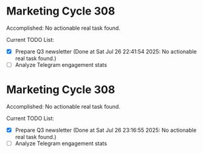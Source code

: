 # Marketing Cycle 308

Accomplished: No actionable real task found.

Current TODO List:

- [x] Prepare Q3 newsletter  (Done at Sat Jul 26 22:41:54 2025: No actionable real task found.)
- [ ] Analyze Telegram engagement stats

# Marketing Cycle 308

Accomplished: No actionable real task found.

Current TODO List:

- [x] Prepare Q3 newsletter  (Done at Sat Jul 26 23:16:55 2025: No actionable real task found.)
- [ ] Analyze Telegram engagement stats